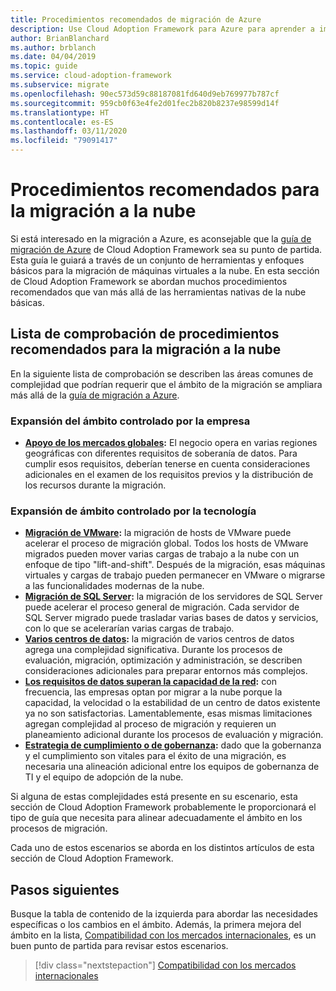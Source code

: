 ```yaml
---
title: Procedimientos recomendados de migración de Azure
description: Use Cloud Adoption Framework para Azure para aprender a implementar las herramientas necesarias para realizar los procedimientos recomendados para la migración a la nube.
author: BrianBlanchard
ms.author: brblanch
ms.date: 04/04/2019
ms.topic: guide
ms.service: cloud-adoption-framework
ms.subservice: migrate
ms.openlocfilehash: 90ec573d59c88187081fd640d9eb769977b787cf
ms.sourcegitcommit: 959cb0f63e4fe2d01fec2b820b8237e98599d14f
ms.translationtype: HT
ms.contentlocale: es-ES
ms.lasthandoff: 03/11/2020
ms.locfileid: "79091417"
---
```

# <a name="best-practices-for-cloud-migration"></a>Procedimientos recomendados para la migración a la nube

Si está interesado en la migración a Azure, es aconsejable que la [guía de migración de Azure](../azure-migration-guide/index.md) de Cloud Adoption Framework sea su punto de partida. Esta guía le guiará a través de un conjunto de herramientas y enfoques básicos para la migración de máquinas virtuales a la nube. En esta sección de Cloud Adoption Framework se abordan muchos procedimientos recomendados que van más allá de las herramientas nativas de la nube básicas.

## <a name="cloud-migration-best-practice-checklist"></a>Lista de comprobación de procedimientos recomendados para la migración a la nube

En la siguiente lista de comprobación se describen las áreas comunes de complejidad que podrían requerir que el ámbito de la migración se ampliara más allá de la [guía de migración a Azure](../azure-migration-guide/index.md).

### <a name="business-driven-scope-expansion"></a>Expansión del ámbito controlado por la empresa

- **[Apoyo de los mercados globales](./multiple-regions.md):** El negocio opera en varias regiones geográficas con diferentes requisitos de soberanía de datos. Para cumplir esos requisitos, deberían tenerse en cuenta consideraciones adicionales en el examen de los requisitos previos y la distribución de los recursos durante la migración.

### <a name="technology-driven-scope-expansion"></a>Expansión de ámbito controlado por la tecnología

- **[Migración de VMware](./vmware-host.md):** la migración de hosts de VMware puede acelerar el proceso de migración global. Todos los hosts de VMware migrados pueden mover varias cargas de trabajo a la nube con un enfoque de tipo "lift-and-shift". Después de la migración, esas máquinas virtuales y cargas de trabajo pueden permanecer en VMware o migrarse a las funcionalidades modernas de la nube.
- **[Migración de SQL Server](./sql-migration.md):** la migración de los servidores de SQL Server puede acelerar el proceso general de migración. Cada servidor de SQL Server migrado puede trasladar varias bases de datos y servicios, con lo que se acelerarían varias cargas de trabajo.
- **[Varios centros de datos](./multiple-datacenters.md):** la migración de varios centros de datos agrega una complejidad significativa. Durante los procesos de evaluación, migración, optimización y administración, se describen consideraciones adicionales para preparar entornos más complejos.
- **[Los requisitos de datos superan la capacidad de la red](./network-capacity-exceeded.md):** con frecuencia, las empresas optan por migrar a la nube porque la capacidad, la velocidad o la estabilidad de un centro de datos existente ya no son satisfactorias. Lamentablemente, esas mismas limitaciones agregan complejidad al proceso de migración y requieren un planeamiento adicional durante los procesos de evaluación y migración.
- **[Estrategia de cumplimiento o de gobernanza](./governance-or-compliance.md):** dado que la gobernanza y el cumplimiento son vitales para el éxito de una migración, es necesaria una alineación adicional entre los equipos de gobernanza de TI y el equipo de adopción de la nube.

Si alguna de estas complejidades está presente en su escenario, esta sección de Cloud Adoption Framework probablemente le proporcionará el tipo de guía que necesita para alinear adecuadamente el ámbito en los procesos de migración.

Cada uno de estos escenarios se aborda en los distintos artículos de esta sección de Cloud Adoption Framework.

## <a name="next-steps"></a>Pasos siguientes

Busque la tabla de contenido de la izquierda para abordar las necesidades específicas o los cambios en el ámbito. Además, la primera mejora del ámbito en la lista, [Compatibilidad con los mercados internacionales](./multiple-regions.md), es un buen punto de partida para revisar estos escenarios.

> [!div class="nextstepaction"]
> [Compatibilidad con los mercados internacionales](./multiple-regions.md)
